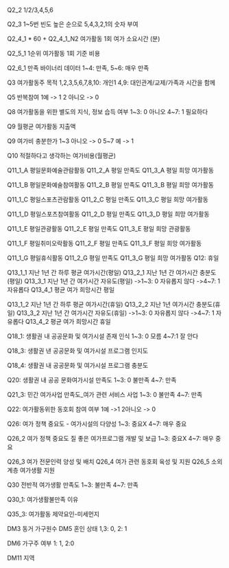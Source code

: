 Q2_2
1/2/3,4,5,6

Q2_3
1~5번 빈도 높은 순으로 5,4,3,2,1의 숫자 부여

Q2_4_1 * 60 + Q2_4_1_N2
여가활동 1회 여가 소요시간 (분)

Q2_5_1
1순위 여가활동 1회 기준 비용

Q2_6_1
만족 바이너리 데이터
1~4: 만족, 5~6: 매우 만족

Q3 여가활동주 목적
1,2,3,5,6,7,8,10: 개인1
4,9: 대인관계/교제/가족과 시간을 함께

Q5 반복참여
1예 -> 1
2 아니오 -> 0

Q8
여가활동을 위한 별도의 지식, 정보 습득 여부
1~3: 0 아니오
4~7: 1 필요하다

Q9
월평균 여가활동 지출액

Q9 여가비 충분한가
1~3 아니오 -> 0
5~7 예 -> 1

Q10 적절하다고 생각하는 여가비용(월평균)

Q11_1_A 평일문화예술관람활동
Q11_2_A 평일 만족도
Q11_3_A 평일 희망 여가활동

Q11_1_B 평일문화예술참여활동
Q11_2_B 평일 만족도
Q11_3_B 평일 희망 여가활동

Q11_1_C 평일스포츠관람활동
Q11_2_C 평일 만족도
Q11_3_C 평일 희망 여가활동

Q11_1_D 평일스포츠참여활동
Q11_2_D 평일 만족도
Q11_3_D 평일 희망 여가활동

Q11_1_E 평일관광활동
Q11_2_E 평일 만족도
Q11_3_E 평일 희망 관광활동

Q11_1_F 평일취미오락활동
Q11_2_F 평일 만족도
Q11_3_F 평일 희망 여가활동

Q11_1_G 평일휴식활동
Q11_2_G 평일 만족도
Q11_3_G 평일 희망 여가활동
Q12: 휴일

Q13_1_1 지난 1년 간 하루 평균 여가시간(평일)
Q13_2_1 지난 1년 간 여가시간 충분도(평일)
Q13_3_1 지난 1년 간 여가시간 자유도(평일)
->1~3: 0 자유롭지 않다
->4~7: 1 자유롭다
Q13_4_1 평균 여가 희망시간 평일

Q13_1_2 지난 1년 간 하루 평균 여가시간(휴일)
Q13_2_2 지난 1년 여가시간 충분도(휴일)
Q13_3_2 지난 1년 간 여가시간 자유도(휴일)
->1~3: 0 자유롭지 않다
->4~7: 1 자유롭다
Q13_4_2 평균 여가 희망시간 휴일

Q18_1: 생활권 내 공공문화 및 여가시설 존재 인식
1~3: 0 모름
4~7:1 잘 안다

Q18_3: 생활권 낸 공공문화 및 여가시설 프로그램 인지도

Q18_4: 생활권 내 공공문화 및 여가시설 프로그램 충분도

Q20: 생활권 내 공공 문화여가시설 만족도
1~3: 0 불만족
4~7: 만족

Q21_3: 민간 여가사업 만족도_여가 관련 서비스 사업
1~3: 0 불만족
4~7: 만족

Q22: 여가활동위한 동호회 참여 여부
1예 ->1
2아니오 -> 0

Q26: 여가 정책 중요도 - 여가시설의 다양성
1~3: 중요X
4~7: 매우 중요

Q26_2
여가 정책 중요도 질 좋은 여가프로그램 개발 및 보급
1~3: 중요X
4~7: 매우 중요

Q26_3 여가 전문인력 양성 및 배치
Q26_4 여가 관련 동호회 육성 및 지원
Q26_5 소외계층 여가생활 지원

Q30 전반적 여가생활 만족도
1~3: 불만족
4~7: 만족

Q30_1: 여가생활불만족 이유

Q35_3: 여가활동 제약요인-미세먼지

DM3 동거 가구원수
DM5 혼인 상태
1,3: 0, 2: 1

DM6 가구주 여부
1: 1, 2:0

DM11 지역

